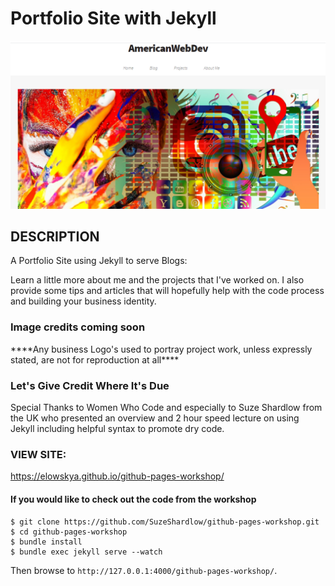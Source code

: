 <h1>Portfolio Site with Jekyll</h1>
<img src="assets/images/portfolioJekyllSiteLargeGrab.PNG">

<h2>DESCRIPTION</h2>
<p>A Portfolio Site using Jekyll to serve Blogs:</p>
<p>Learn a little more about me and the projects that I've worked on. 
I also provide some tips and articles that will hopefully help with the 
code process and building your business identity. 

<h3>Image credits coming soon</h3>
<p>****Any business Logo's used to portray project work, unless expressly stated, are not for reproduction at all****</p>

<h3>Let's Give Credit Where It's Due</h3>
<p>Special Thanks to Women Who Code and especially to Suze Shardlow from the UK who presented
an overview and 2 hour speed lecture on using Jekyll including helpful syntax to promote dry code. </p>

<h3>VIEW SITE:</h3>
<a href="https://elowskya.github.io/github-pages-workshop/">https://elowskya.github.io/github-pages-workshop/</a>




<h4>If you would like to check out the code from the workshop</h4>

```
$ git clone https://github.com/SuzeShardlow/github-pages-workshop.git
$ cd github-pages-workshop
$ bundle install
$ bundle exec jekyll serve --watch
```

Then browse to `http://127.0.0.1:4000/github-pages-workshop/`.
